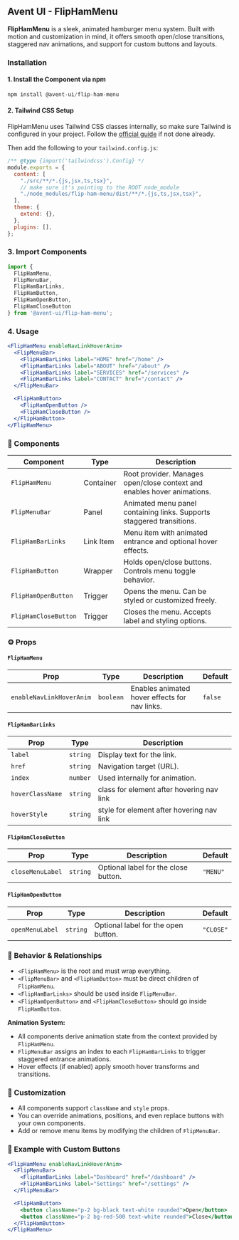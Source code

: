 ## Avent UI - FlipHamMenu 

**FlipHamMenu** is a sleek, animated hamburger menu system. Built with motion and customization in mind, it offers smooth open/close transitions, staggered nav animations, and support for custom buttons and layouts.

### Installation

#### 1. Install the Component via npm

```jsx
npm install @avent-ui/flip-ham-menu
```

#### 2. Tailwind CSS Setup

FlipHamMenu uses Tailwind CSS classes internally, so make sure Tailwind is configured in your project. Follow the [official guide](https://tailwindcss.com/docs/installation) if not done already.

Then add the following to your `tailwind.config.js`:

```jsx
/** @type {import('tailwindcss').Config} */
module.exports = {
  content: [
    "./src/**/*.{js,jsx,ts,tsx}",
    // make sure it's pointing to the ROOT node_module
    "./node_modules/flip-ham-menu/dist/**/*.{js,ts,jsx,tsx}",
  ],
  theme: {
    extend: {},
  },
  plugins: [],
};
```

### 3. Import Components

```jsx
import {
  FlipHamMenu,
  FlipMenuBar,
  FlipHamBarLinks,
  FlipHamButton,
  FlipHamOpenButton,
  FlipHamCloseButton
} from '@avent-ui/flip-ham-menu';
```

### 4. Usage

```jsx
<FlipHamMenu enableNavLinkHoverAnim>
  <FlipMenuBar>
    <FlipHamBarLinks label="HOME" href="/home" />
    <FlipHamBarLinks label="ABOUT" href="/about" />
    <FlipHamBarLinks label="SERVICES" href="/services" />
    <FlipHamBarLinks label="CONTACT" href="/contact" />
  </FlipMenuBar>

  <FlipHamButton>
    <FlipHamOpenButton />
    <FlipHamCloseButton />
  </FlipHamButton>
</FlipHamMenu>
```

### 🧩 Components

| Component            | Type      | Description                                                             |
| -------------------- | --------- | ----------------------------------------------------------------------- |
| `FlipHamMenu`        | Container | Root provider. Manages open/close context and enables hover animations. |
| `FlipMenuBar`        | Panel     | Animated menu panel containing links. Supports staggered transitions.   |
| `FlipHamBarLinks`    | Link Item | Menu item with animated entrance and optional hover effects.            |
| `FlipHamButton`      | Wrapper   | Holds open/close buttons. Controls menu toggle behavior.                |
| `FlipHamOpenButton`  | Trigger   | Opens the menu. Can be styled or customized freely.                     |
| `FlipHamCloseButton` | Trigger   | Closes the menu. Accepts label and styling options.                     |

### ⚙️ Props

#### `FlipHamMenu`

| Prop                     | Type      | Description                                   | Default |
| ------------------------ | --------- | --------------------------------------------- | ------- |
| `enableNavLinkHoverAnim` | `boolean` | Enables animated hover effects for nav links. | `false` |

#### `FlipHamBarLinks`

| Prop    | Type     | Description                    |
| ------- | -------- | ------------------------------ |
| `label` | `string` | Display text for the link.     |
| `href`  | `string` | Navigation target (URL).       |
| `index` | `number` | Used internally for animation. |
| `hoverClassName` | `string` | class for element after hovering nav link |
| `hoverStyle` | `string` | style for element after hovering nav link |

#### `FlipHamCloseButton`

| Prop             | Type     | Description                          | Default  |
| ---------------- | -------- | ------------------------------------ | -------- |
| `closeMenuLabel` | `string` | Optional label for the close button. | `"MENU"` |

#### `FlipHamOpenButton`

| Prop             | Type     | Description                          | Default  |
| ---------------- | -------- | ------------------------------------ | -------- |
| `openMenuLabel` | `string` | Optional label for the open button. | `"CLOSE"` |

### 🧠 Behavior & Relationships

* `<FlipHamMenu>` is the root and must wrap everything.
* `<FlipMenuBar>` and `<FlipHamButton>` must be direct children of `FlipHamMenu`.
* `<FlipHamBarLinks>` should be used inside `FlipMenuBar`.
* `<FlipHamOpenButton>` and `<FlipHamCloseButton>` should go inside `FlipHamButton`.

**Animation System:**

* All components derive animation state from the context provided by `FlipHamMenu`.
* `FlipMenuBar` assigns an index to each `FlipHamBarLinks` to trigger staggered entrance animations.
* Hover effects (if enabled) apply smooth hover transforms and transitions.

### 🎨 Customization

* All components support `className` and `style` props.
* You can override animations, positions, and even replace buttons with your own components.
* Add or remove menu items by modifying the children of `FlipMenuBar`.

### 🧪 Example with Custom Buttons

```jsx
<FlipHamMenu enableNavLinkHoverAnim>
  <FlipMenuBar>
    <FlipHamBarLinks label="Dashboard" href="/dashboard" />
    <FlipHamBarLinks label="Settings" href="/settings" />
  </FlipMenuBar>

  <FlipHamButton>
    <button className="p-2 bg-black text-white rounded">Open</button>
    <button className="p-2 bg-red-500 text-white rounded">Close</button>
  </FlipHamButton>
</FlipHamMenu>
```
